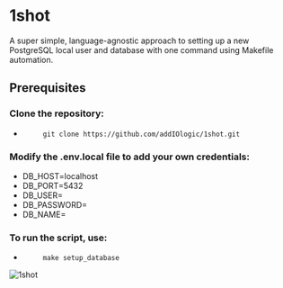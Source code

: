 # 1shot
A super simple, language-agnostic approach to setting up a new PostgreSQL local user and database with one command using Makefile automation.

## Prerequisites

### Clone the repository:
-          git clone https://github.com/addIOlogic/1shot.git

### Modify the .env.local file to add your own credentials:
- DB_HOST=localhost
- DB_PORT=5432
- DB_USER=
- DB_PASSWORD=
- DB_NAME=

### To run the script, use:
-          make setup_database

![1shot](https://github.com/addIOlogic/1shot/blob/main/1shot.png)

